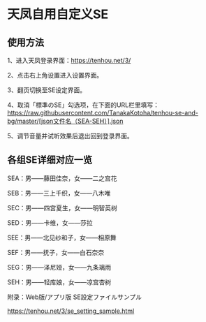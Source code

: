 # 天凤自用自定义SE

## 使用方法

1、进入天凤登录界面：https://tenhou.net/3/

2、点击右上角设置进入设置界面。

3、翻页切换至SE设定界面。

4、取消「標準のSE」勾选项，在下面的URL栏里填写：https://raw.githubusercontent.com/TanakaKotoha/tenhou-se-and-bg/master/[json文件名（SEA-SEH）].json 

5、调节音量并试听效果后退出回到登录界面。


## 各组SE详细对应一览

SEA：男——藤田佳奈，女——二之宫花

SEB：男——三上千织，女——八木唯

SEC：男——四宫夏生，女——明智英树

SED：男——卡维，女——莎拉

SEE：男——北见纱和子，女——相原舞

SEF：男——抚子，女——白石奈奈

SEG：男——泽尼娅，女——九条璃雨

SEH：男——轻库娘，女——凉宫杏树

附录：Web版/アプリ版 SE設定ファイルサンプル

https://tenhou.net/3/se_setting_sample.html
